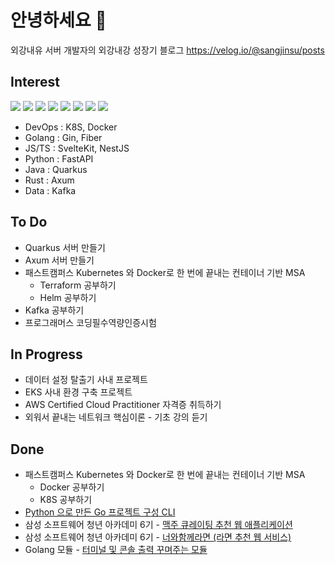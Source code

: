 # 안녕하세요 👋

외강내유 서버 개발자의 외강내강 성장기 블로그
https://velog.io/@sangjinsu/posts

## Interest 

![](https://img.shields.io/badge/kubernetes-%23326ce5.svg?style=for-the-badge&logo=kubernetes&logoColor=white)
![](https://img.shields.io/badge/docker-%230db7ed.svg?style=for-the-badge&logo=docker&logoColor=white)
![](https://img.shields.io/badge/JavaScript-F7DF1E?style=for-the-badge&logo=JavaScript&logoColor=white)
![](https://img.shields.io/badge/TypeScript-007ACC?style=for-the-badge&logo=typescript&logoColor=white)
![](https://img.shields.io/badge/Svelte-4A4A55?style=for-the-badge&logo=svelte&logoColor=FF3E00)
![](https://img.shields.io/badge/Python-3776AB?style=for-the-badge&logo=python&logoColor=white)
![](https://img.shields.io/badge/Java-ED8B00?style=for-the-badge&logo=openjdk&logoColor=white)
![](https://img.shields.io/badge/Rust-000000?style=for-the-badge&logo=rust&logoColor=white)


- DevOps : K8S, Docker
- Golang : Gin, Fiber
- JS/TS  : SvelteKit, NestJS
- Python : FastAPI
- Java : Quarkus
- Rust : Axum  
- Data : Kafka

## To Do

- Quarkus 서버 만들기
- Axum 서버 만들기
- 패스트캠퍼스 Kubernetes 와 Docker로 한 번에 끝내는 컨테이너 기반 MSA
  - Terraform 공부하기
  - Helm 공부하기
- Kafka 공부하기
- 프로그래머스 코딩필수역량인증시험 
    
## In Progress

- 데이터 설정 탈출기 사내 프로젝트
- EKS 사내 환경 구축 프로젝트
- AWS Certified Cloud Practitioner 자격증 취득하기
- 외워서 끝내는 네트워크 핵심이론 - 기초 강의 듣기

## Done 
- 패스트캠퍼스 Kubernetes 와 Docker로 한 번에 끝내는 컨테이너 기반 MSA
  - Docker 공부하기
  - K8S 공부하기
- [Python 으로 만든 Go 프로젝트 구성 CLI](https://github.com/sangjinsu/go-project-cli)
- 삼성 소프트웨어 청년 아카데미 6기 - [맥주 큐레이팅 추천 웹 애플리케이션](https://github.com/sangjinsu/macju?tab=readme-ov-file)
- 삼성 소프트웨어 청년 아카데미 6기 - [너와함께라면 (라면 추천 웹 서비스)](https://github.com/sangjinsu/ramen)
- Golang 모듈 - [터미널 및 콘솔 출력 꾸며주는 모듈](https://github.com/sangjinsu/chalk)

